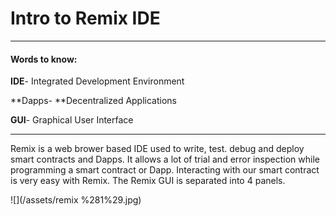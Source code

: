 # Intro to Remix IDE

---

#### Words to know:

**IDE**- Integrated Development Environment

**Dapps- **Decentralized Applications

**GUI**- Graphical User Interface

---

Remix is a web brower based IDE used to write, test. debug and deploy smart contracts and Dapps. It allows a lot of trial and error inspection while programming a smart contract or Dapp. Interacting with our smart contract is very easy with Remix. The Remix GUI is separated into 4 panels. 

![](/assets/remix %281%29.jpg)

